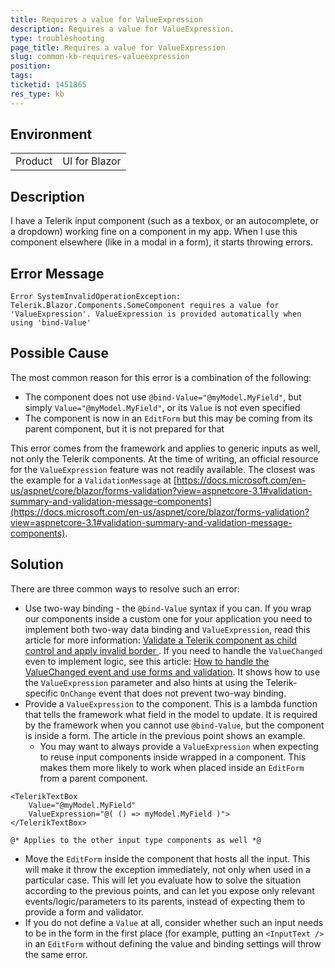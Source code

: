 ```yaml
---
title: Requires a value for ValueExpression
description: Requires a value for ValueExpression.
type: troubleshooting
page_title: Requires a value for ValueExpression
slug: common-kb-requires-valueexpression
position: 
tags: 
ticketid: 1451865
res_type: kb
---
```


## Environment

<table>
    <tbody>
        <tr>
            <td>Product</td>
            <td>UI for Blazor</td>
        </tr>
    </tbody>
</table>

## Description

I have a Telerik input component (such as a texbox, or an autocomplete, or a dropdown) working fine on a component in my app. When I use this component elsewhere (like in a modal in a form), it starts throwing errors.

## Error Message

`Error SystemInvalidOperationException: Telerik.Blazor.Components.SomeComponent requires a value for 'ValueExpression'. ValueExpression is provided automatically when using 'bind-Value'`

## Possible Cause

The most common reason for this error is a combination of the following:

* The component does not use `@bind-Value="@myModel.MyField"`, but simply `Value="@myModel.MyField"`, or its `Value` is not even specified
* The component is now in an `EditForm` but this may be coming from its parent component, but it is not prepared for that

This error comes from the framework and applies to generic inputs as well, not only the Telerik components. At the time of writing, an official resource for the `ValueExpression` feature was not readily available. The closest was the example for a `ValidationMessage` at [https://docs.microsoft.com/en-us/aspnet/core/blazor/forms-validation?view=aspnetcore-3.1#validation-summary-and-validation-message-components](https://docs.microsoft.com/en-us/aspnet/core/blazor/forms-validation?view=aspnetcore-3.1#validation-summary-and-validation-message-components).

## Solution

There are three common ways to resolve such an error:

* Use two-way binding - the `@bind-Value` syntax if you can. If you wrap our components inside a custom one for your application you need to implement both two-way data binding and `ValueExpression`, read this article for more information: [Validate a Telerik component as child control and apply invalid border ](slug:inputs-kb-validate-child-component). If you need to handle the `ValueChanged` even to implement logic, see this article: [How to handle the ValueChanged event and use forms and validation](slug:value-changed-validation-model). It shows how to use the `ValueExpression` parameter and also hints at using the Telerik-specific `OnChange` event that does not prevent two-way binding.
* Provide a `ValueExpression` to the component. This is a lambda function that tells the framework what field in the model to update. It is required by the framework when you cannot use `@bind-Value`, but the component is inside a form. The article in the previous point shows an example.
    * You may want to always provide a `ValueExpression` when expecting to reuse input components inside wrapped in a component. This makes them more likely to work when placed inside an `EditForm` from a parent component.

````RAZOR.skip-repl
<TelerikTextBox 
    Value="@myModel.MyField"
    ValueExpression="@( () => myModel.MyField )">
</TelerikTextBox>

@* Applies to the other input type components as well *@
````

* Move the `EditForm` inside the component that hosts all the input. This will make it throw the exception immediately, not only when used in a particular case. This will let you evaluate how to solve the situation according to the previous points, and can let you expose only relevant events/logic/parameters to its parents, instead of expecting them to provide a form and validator.
* If you do not define a `Value` at all, consider whether such an input needs to be in the form in the first place (for example, putting an `<InputText />` in an `EditForm` without defining the value and binding settings will throw the same error.
